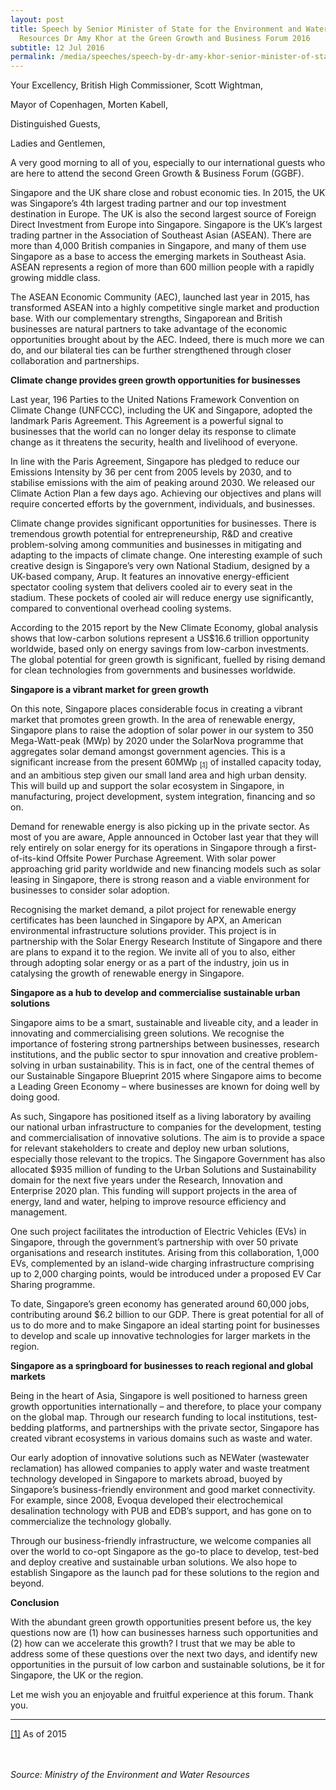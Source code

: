 ```yaml
---
layout: post
title: Speech by Senior Minister of State for the Environment and Water
  Resources Dr Amy Khor at the Green Growth and Business Forum 2016
subtitle: 12 Jul 2016
permalink: /media/speeches/speech-by-dr-amy-khor-senior-minister-of-state-for-the-environment-and-water-resources-at-the-green-growth-and-business-forum-2016-12-july-2016/
---
```

Your Excellency, British High Commissioner, Scott Wightman,

Mayor of Copenhagen, Morten Kabell,

Distinguished Guests,

Ladies and Gentlemen,

A very good morning to all of you, especially to our international guests who are here to attend the second Green Growth & Business Forum (GGBF).

Singapore and the UK share close and robust economic ties. In 2015, the UK was Singapore’s 4th largest trading partner and our top investment destination in Europe. The UK is also the second largest source of Foreign Direct Investment from Europe into Singapore. Singapore is the UK’s largest trading partner in the Association of Southeast Asian (ASEAN). There are more than 4,000 British companies in Singapore, and many of them use Singapore as a base to access the emerging markets in Southeast Asia. ASEAN represents a region of more than 600 million people with a rapidly growing middle class.

The ASEAN Economic Community (AEC), launched last year in 2015, has transformed ASEAN into a highly competitive single market and production base. With our complementary strengths, Singaporean and British businesses are natural partners to take advantage of the economic opportunities brought about by the AEC. Indeed, there is much more we can do, and our bilateral ties can be further strengthened through closer collaboration and partnerships.

**Climate change provides green growth opportunities for businesses**

Last year, 196 Parties to the United Nations Framework Convention on Climate Change (UNFCCC), including the UK and Singapore, adopted the landmark Paris Agreement. This Agreement is a powerful signal to businesses that the world can no longer delay its response to climate change as it threatens the security, health and livelihood of everyone.

In line with the Paris Agreement, Singapore has pledged to reduce our Emissions Intensity by 36 per cent from 2005 levels by 2030, and to stabilise emissions with the aim of peaking around 2030. We released our Climate Action Plan a few days ago. Achieving our objectives and plans will require concerted efforts by the government, individuals, and businesses.

Climate change provides significant opportunities for businesses. There is tremendous growth potential for entrepreneurship, R&D and creative problem-solving among communities and businesses in mitigating and adapting to the impacts of climate change. One interesting example of such creative design is Singapore’s very own National Stadium, designed by a UK-based company, Arup. It features an innovative energy-efficient spectator cooling system that delivers cooled air to every seat in the stadium. These pockets of cooled air will reduce energy use significantly, compared to conventional overhead cooling systems.

According to the 2015 report by the New Climate Economy, global analysis shows that low-carbon solutions represent a US$16.6 trillion opportunity worldwide, based only on energy savings from low-carbon investments. The global potential for green growth is significant, fuelled by rising demand for clean technologies from governments and businesses worldwide.

**Singapore is a vibrant market for green growth**

On this note, Singapore places considerable focus in creating a vibrant market that promotes green growth. In the area of renewable energy, Singapore plans to raise the adoption of solar power in our system to 350 Mega-Watt-peak (MWp) by 2020 under the SolarNova programme that aggregates solar demand amongst government agencies. This is a significant increase from the present 60MWp <a href="#1" id="1sub"><sub>[1]</sub></a> of installed capacity today, and an ambitious step given our small land area and high urban density. This will build up and support the solar ecosystem in Singapore, in manufacturing, project development, system integration, financing and so on.

Demand for renewable energy is also picking up in the private sector. As most of you are aware, Apple announced in October last year that they will rely entirely on solar energy for its operations in Singapore through a first-of-its-kind Offsite Power Purchase Agreement. With solar power approaching grid parity worldwide and new financing models such as solar leasing in Singapore, there is strong reason and a viable environment for businesses to consider solar adoption.

Recognising the market demand, a pilot project for renewable energy certificates has been launched in Singapore by APX, an American environmental infrastructure solutions provider. This project is in partnership with the Solar Energy Research Institute of Singapore and there are plans to expand it to the region. We invite all of you to also, either through adopting solar energy or as a part of the industry, join us in catalysing the growth of renewable energy in Singapore.

**Singapore as a hub to develop and commercialise sustainable urban solutions**

Singapore aims to be a smart, sustainable and liveable city, and a leader in innovating and commercialising green solutions. We recognise the importance of fostering strong partnerships between businesses, research institutions, and the public sector to spur innovation and creative problem-solving in urban sustainability. This is in fact, one of the central themes of our Sustainable Singapore Blueprint 2015 where Singapore aims to become a Leading Green Economy – where businesses are known for doing well by doing good.

As such, Singapore has positioned itself as a living laboratory by availing our national urban infrastructure to companies for the development, testing and commercialisation of innovative solutions. The aim is to provide a space for relevant stakeholders to create and deploy new urban solutions, especially those relevant to the tropics. The Singapore Government has also allocated $935 million of funding to the Urban Solutions and Sustainability domain for the next five years under the Research, Innovation and Enterprise 2020 plan. This funding will support projects in the area of energy, land and water, helping to improve resource efficiency and management.

One such project facilitates the introduction of Electric Vehicles (EVs) in Singapore, through the government’s partnership with over 50 private organisations and research institutes. Arising from this collaboration, 1,000 EVs, complemented by an island-wide charging infrastructure comprising up to 2,000 charging points, would be introduced under a proposed EV Car Sharing programme.

To date, Singapore’s green economy has generated around 60,000 jobs, contributing around $6.2 billion to our GDP. There is great potential for all of us to do more and to make Singapore an ideal starting point for businesses to develop and scale up innovative technologies for larger markets in the region.

**Singapore as a springboard for businesses to reach regional and global markets**

Being in the heart of Asia, Singapore is well positioned to harness green growth opportunities internationally – and therefore, to place your company on the global map. Through our research funding to local institutions, test-bedding platforms, and partnerships with the private sector, Singapore has created vibrant ecosystems in various domains such as waste and water.

Our early adoption of innovative solutions such as NEWater (wastewater reclamation) has allowed companies to apply water and waste treatment technology developed in Singapore to markets abroad, buoyed by Singapore’s business-friendly environment and good market connectivity. For example, since 2008, Evoqua developed their electrochemical desalination technology with PUB and EDB’s support, and has gone on to commercialize the technology globally.

Through our business-friendly infrastructure, we welcome companies all over the world to co-opt Singapore as the go-to place to develop, test-bed and deploy creative and sustainable urban solutions. We also hope to establish Singapore as the launch pad for these solutions to the region and beyond.

**Conclusion**

With the abundant green growth opportunities present before us, the key questions now are (1) how can businesses harness such opportunities and (2) how can we accelerate this growth? I trust that we may be able to address some of these questions over the next two days, and identify new opportunities in the pursuit of low carbon and sustainable solutions, be it for Singapore, the UK or the region.

Let me wish you an enjoyable and fruitful experience at this forum. Thank you.

___

<a href="#1sub" id="1" name="1">[1]</a> As of 2015
<br><br><br>


*Source: Ministry of the Environment and Water Resources*